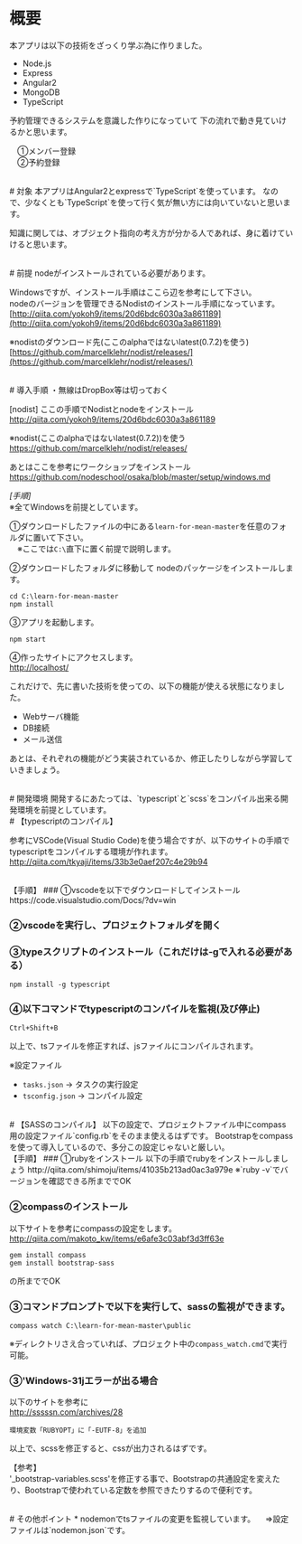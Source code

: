 # 概要

本アプリは以下の技術をざっくり学ぶ為に作りました。

* Node.js
* Express
* Angular2
* MongoDB
* TypeScript


予約管理できるシステムを意識した作りになっていて
下の流れで動き見ていけるかと思います。

　①メンバー登録  
　②予約登録

<br>
# 対象
本アプリはAngular2とexpressで`TypeScript`を使っています。
なので、少なくとも`TypeScript`を使って行く気が無い方には向いていないと思います。

知識に関しては、オブジェクト指向の考え方が分かる人であれば、身に着けていけると思います。


<br>
# 前提
nodeがインストールされている必要があります。

Windowsですが、インストール手順はここら辺を参考にして下さい。  
nodeのバージョンを管理できるNodistのインストール手順になっています。  
[http://qiita.com/yokoh9/items/20d6bdc6030a3a861189](http://qiita.com/yokoh9/items/20d6bdc6030a3a861189)

※nodistのダウンロード先(ここのalphaではないlatest(0.7.2)を使う)  
[https://github.com/marcelklehr/nodist/releases/](https://github.com/marcelklehr/nodist/releases/)

<br>
# 導入手順
・無線はDropBox等は切っておく

[nodist]
ここの手順でNodistとnodeをインストール
http://qiita.com/yokoh9/items/20d6bdc6030a3a861189

※nodist(ここのalphaではないlatest(0.7.2))を使う
　https://github.com/marcelklehr/nodist/releases/


あとはここを参考にワークショップをインストール
https://github.com/nodeschool/osaka/blob/master/setup/windows.md

*[手順]*  
※全てWindowsを前提としています。

①ダウンロードしたファイルの中にある`learn-for-mean-master`を任意のフォルダに置いて下さい。  
　※ここでは`C:\`直下に置く前提で説明します。

②ダウンロードしたフォルダに移動して
nodeのパッケージをインストールします。

```
cd C:\learn-for-mean-master
npm install
```

③アプリを起動します。

```
npm start
```

④作ったサイトにアクセスします。  
[http://localhost/](http://localhost/)


これだけで、先に書いた技術を使っての、以下の機能が使える状態になりました。

* Webサーバ機能
* DB接続
* メール送信

あとは、それぞれの機能がどう実装されているか、修正したりしながら学習していきましょう。

<br>
# 開発環境
開発するにあたっては、`typescript`と`scss`をコンパイル出来る開発環境を前提としています。

<br>
# 【typescriptのコンパイル】

参考にVSCode(Visual Studio Code)を使う場合ですが、以下のサイトの手順でtypescriptをコンパイルする環境が作れます。  
http://qiita.com/tkyaji/items/33b3e0aef207c4e29b94  

<br>
【手順】  
### ①vscodeを以下でダウンロードしてインストール
https://code.visualstudio.com/Docs/?dv=win


### ②vscodeを実行し、プロジェクトフォルダを開く

### ③typeスクリプトのインストール（これだけは-gで入れる必要がある）
```
npm install -g typescript
```

### ④以下コマンドでtypescriptのコンパイルを監視(及び停止)
```
Ctrl+Shift+B
```
以上で、tsファイルを修正すれば、jsファイルにコンパイルされます。  

※設定ファイル
* `tasks.json` -> タスクの実行設定
* `tsconfig.json` -> コンパイル設定


<br>
# 【SASSのコンパイル】
以下の設定で、プロジェクトファイル中にcompass用の設定ファイル`config.rb`をそのまま使えるはずです。  
Bootstrapをcompassを使って導入しているので、多分この設定じゃないと厳しい。

<br>
【手順】
### ①rubyをインストール  
以下の手順でrubyをインストールしましょう  
http://qiita.com/shimoju/items/41035b213ad0ac3a979e  
※`ruby -v`でバージョンを確認できる所まででOK
 
### ②compassのインストール  
以下サイトを参考にcompassの設定をします。  
http://qiita.com/makoto_kw/items/e6afe3c03abf3d3ff63e  
```
gem install compass
gem install bootstrap-sass
```
の所まででOK


### ③コマンドプロンプトで以下を実行して、sassの監視ができます。
```
compass watch C:\learn-for-mean-master\public
```
※ディレクトリさえ合っていれば、プロジェクト中の`compass_watch.cmd`で実行可能。

### ③'Windows-31jエラーが出る場合  
以下のサイトを参考に  
http://sssssn.com/archives/28
```
環境変数「RUBYOPT」に「-EUTF-8」を追加
```

以上で、scssを修正すると、cssが出力されるはずです。

【参考】  
'_bootstrap-variables.scss'を修正する事で、Bootstrapの共通設定を変えたり、Bootstrapで使われている定数を参照できたりするので便利です。

<br>
# その他ポイント
* nodemonでtsファイルの変更を監視しています。  
　⇒設定ファイルは`nodemon.json`です。